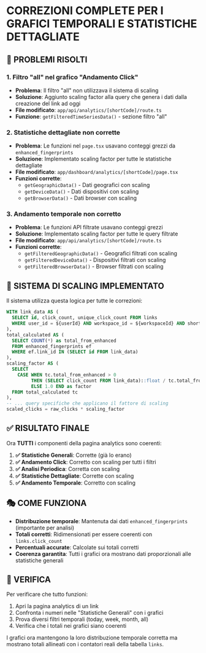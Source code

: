 # CORREZIONI COMPLETE PER I GRAFICI TEMPORALI E STATISTICHE DETTAGLIATE

## 🎯 PROBLEMI RISOLTI

### 1. **Filtro "all" nel grafico "Andamento Click"**
- **Problema**: Il filtro "all" non utilizzava il sistema di scaling
- **Soluzione**: Aggiunto scaling factor alla query che genera i dati dalla creazione del link ad oggi
- **File modificato**: `app/api/analytics/[shortCode]/route.ts`
- **Funzione**: `getFilteredTimeSeriesData()` - sezione filtro "all"

### 2. **Statistiche dettagliate non corrette**
- **Problema**: Le funzioni nel `page.tsx` usavano conteggi grezzi da `enhanced_fingerprints`
- **Soluzione**: Implementato scaling factor per tutte le statistiche dettagliate
- **File modificato**: `app/dashboard/analytics/[shortCode]/page.tsx`
- **Funzioni corrette**:
  - `getGeographicData()` - Dati geografici con scaling
  - `getDeviceData()` - Dati dispositivi con scaling  
  - `getBrowserData()` - Dati browser con scaling

### 3. **Andamento temporale non corretto**
- **Problema**: Le funzioni API filtrate usavano conteggi grezzi
- **Soluzione**: Implementato scaling factor per tutte le query filtrate
- **File modificato**: `app/api/analytics/[shortCode]/route.ts`
- **Funzioni corrette**:
  - `getFilteredGeographicData()` - Geografici filtrati con scaling
  - `getFilteredDeviceData()` - Dispositivi filtrati con scaling
  - `getFilteredBrowserData()` - Browser filtrati con scaling

## 🔧 SISTEMA DI SCALING IMPLEMENTATO

Il sistema utilizza questa logica per tutte le correzioni:

```sql
WITH link_data AS (
  SELECT id, click_count, unique_click_count FROM links 
  WHERE user_id = ${userId} AND workspace_id = ${workspaceId} AND short_code = ${shortCode}
),
total_calculated AS (
  SELECT COUNT(*) as total_from_enhanced
  FROM enhanced_fingerprints ef
  WHERE ef.link_id IN (SELECT id FROM link_data)
),
scaling_factor AS (
  SELECT 
    CASE WHEN tc.total_from_enhanced > 0 
         THEN (SELECT click_count FROM link_data)::float / tc.total_from_enhanced 
         ELSE 1.0 END as factor
  FROM total_calculated tc
),
-- ... query specifiche che applicano il fattore di scaling
scaled_clicks = raw_clicks * scaling_factor
```

## ✅ RISULTATO FINALE

Ora **TUTTI** i componenti della pagina analytics sono coerenti:

1. **✅ Statistiche Generali**: Corrette (già lo erano)
2. **✅ Andamento Click**: Corretto con scaling per tutti i filtri
3. **✅ Analisi Periodica**: Corretta con scaling
4. **✅ Statistiche Dettagliate**: Corrette con scaling  
5. **✅ Andamento Temporale**: Corretto con scaling

## 🎭 COME FUNZIONA

- **Distribuzione temporale**: Mantenuta dai dati `enhanced_fingerprints` (importante per analisi)
- **Totali corretti**: Ridimensionati per essere coerenti con `links.click_count`
- **Percentuali accurate**: Calcolate sui totali corretti
- **Coerenza garantita**: Tutti i grafici ora mostrano dati proporzionali alle statistiche generali

## 📝 VERIFICA

Per verificare che tutto funzioni:
1. Apri la pagina analytics di un link
2. Confronta i numeri nelle "Statistiche Generali" con i grafici
3. Prova diversi filtri temporali (today, week, month, all)
4. Verifica che i totali nei grafici siano coerenti

I grafici ora mantengono la loro distribuzione temporale corretta ma mostrano totali allineati con i contatori reali della tabella `links`.
